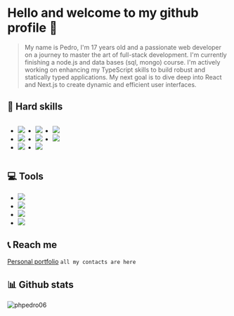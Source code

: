 # Hello and welcome to my github profile 👋
> My name is Pedro, I'm 17 years old and a passionate web developer on a journey to master the art of full-stack development. I'm currently finishing a node.js and data bases (sql, mongo) course. I'm actively working on enhancing my TypeScript skills to build robust and statically typed applications. My next goal is to dive deep into React and Next.js to create dynamic and efficient user interfaces.

## 🔨 Hard skills
<div style="display: flex; flex-direction: row;">
  <ul>
  <li><img src="https://img.shields.io/badge/HTML5-111111?style=for-the-badge&logo=html5&logoColor=FF7B00"></li>
  <li><img src="https://img.shields.io/badge/CSS3-111111?style=for-the-badge&logo=css3&logoColor=0066FF"></li>
  <li><img src="https://img.shields.io/badge/Sass-111111?style=for-the-badge&logo=sass&logoColor=CC6699"></li>
</ul>
<ul>
  <li><img src="https://img.shields.io/badge/Javascript-111111?style=for-the-badge&logo=javascript&logoColor=FFFF00"></li>
  <li><img src="https://img.shields.io/badge/Node.js-111111?style=for-the-badge&logo=node.js&logoColor=32A852"></li>
  <li><img src="https://img.shields.io/badge/Express.js-111111?style=for-the-badge&logo=express&logoColor=FFF"></li>
</ul>
<ul>
  <li><img src="https://img.shields.io/badge/MySQL-111111?style=for-the-badge&logo=mysql&logoColor=FFF"></li>
  <li><img src="https://img.shields.io/badge/Sequelize-111111?style=for-the-badge&logo=sequelize&logoColor=1100FF"></li>
</ul>
</div>

## 💻 Tools
<ul>
  <li><img src="https://img.shields.io/badge/Figma-111111?style=for-the-badge&logo=figma&logoColor=FFF"></li>
  <li><img src="https://img.shields.io/badge/Photoshop-111111?style=for-the-badge&logo=Adobe%20Photoshop&logoColor=0066FF"></li>
  <li><img src="https://img.shields.io/badge/Git-111111?style=for-the-badge&logo=git&logoColor=ff4800"></li>
  <li><img src="https://img.shields.io/badge/Github-111111?style=for-the-badge&logo=github&logoColor=FFFFFF"></li>
</ul>

## 📞 Reach me

[Personal portfolio](https://phpedro.vercel.app) `all my contacts are here` 

## 📊 Github stats

<img src="https://komarev.com/ghpvc/?username=phpedro06&label=Profile%20views&color=0e75b6&style=flat" alt="phpedro06" /><br>
